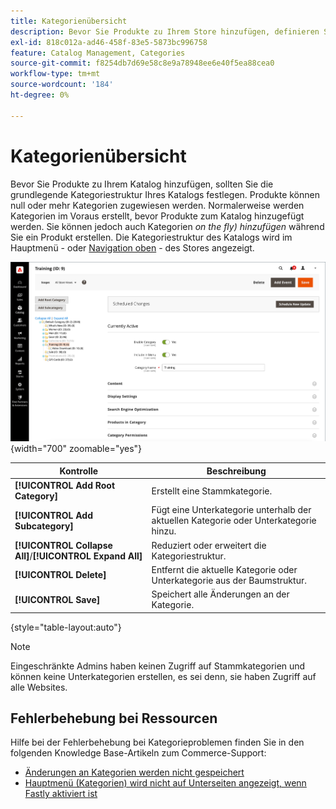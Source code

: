 ```yaml
---
title: Kategorienübersicht
description: Bevor Sie Produkte zu Ihrem Store hinzufügen, definieren Sie die grundlegende Kategoriestruktur Ihres Katalogs.
exl-id: 818c012a-ad46-458f-83e5-5873bc996758
feature: Catalog Management, Categories
source-git-commit: f8254db7d69e58c8e9a78948ee6e40f5ea88cea0
workflow-type: tm+mt
source-wordcount: '184'
ht-degree: 0%

---
```


# Kategorienübersicht

Bevor Sie Produkte zu Ihrem Katalog hinzufügen, sollten Sie die grundlegende Kategoriestruktur Ihres Katalogs festlegen. Produkte können null oder mehr Kategorien zugewiesen werden. Normalerweise werden Kategorien im Voraus erstellt, bevor Produkte zum Katalog hinzugefügt werden. Sie können jedoch auch Kategorien _on the fly) hinzufügen_ während Sie ein Produkt erstellen. Die Kategoriestruktur des Katalogs wird im Hauptmenü - oder [Navigation oben](navigation-top.md) - des Stores angezeigt.

![Kategoriestruktur](./assets/category-selected.png){width="700" zoomable="yes"}

| Kontrolle | Beschreibung |
|--- |--- |
| **[!UICONTROL Add Root Category]** | Erstellt eine Stammkategorie. |
| **[!UICONTROL Add Subcategory]** | Fügt eine Unterkategorie unterhalb der aktuellen Kategorie oder Unterkategorie hinzu. |
| **[!UICONTROL Collapse All]**/**[!UICONTROL Expand All]** | Reduziert oder erweitert die Kategoriestruktur. |
| **[!UICONTROL Delete]** | Entfernt die aktuelle Kategorie oder Unterkategorie aus der Baumstruktur. |
| **[!UICONTROL Save]** | Speichert alle Änderungen an der Kategorie. |

{style="table-layout:auto"}

>[!NOTE]
>
>Eingeschränkte Admins haben keinen Zugriff auf Stammkategorien und können keine Unterkategorien erstellen, es sei denn, sie haben Zugriff auf alle Websites.

## Fehlerbehebung bei Ressourcen

Hilfe bei der Fehlerbehebung bei Kategorieproblemen finden Sie in den folgenden Knowledge Base-Artikeln zum Commerce-Support:

- [Änderungen an Kategorien werden nicht gespeichert](https://experienceleague.adobe.com/docs/commerce-knowledge-base/kb/troubleshooting/miscellaneous/changes-to-categories-are-not-being-saved.html)
- [Hauptmenü (Kategorien) wird nicht auf Unterseiten angezeigt, wenn Fastly aktiviert ist](https://experienceleague.adobe.com/docs/commerce-knowledge-base/kb/troubleshooting/miscellaneous/main-menu-categories-not-displayed-on-subpages-with-fastly-enabled.html)
